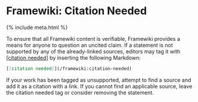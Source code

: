 # Framewiki: Citation Needed
{% include meta.html %}

To ensure that all Framewiki content is verifiable, Framewiki provides a means for anyone to question an uncited claim. If a statement is not supported by any of the already-linked sources, editors may tag it with [[citation needed]](/framewiki:citation-needed) by inserting the following Markdown:

```md
[[citation needed]](/framewiki:citation-needed)
```

If your work has been tagged as unsupported, attempt to find a source and add it as a citation with a link. If you cannot find an applicable source, leave the citation needed tag or consider removing the statement.